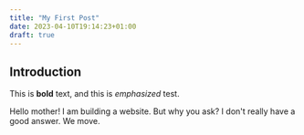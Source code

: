 ```yaml
---
title: "My First Post"
date: 2023-04-10T19:14:23+01:00
draft: true
---
```

## Introduction

This is **bold** text, and this is *emphasized* test.

Hello mother! I am building a website. But why you ask? I don't really have a good answer. We move.
